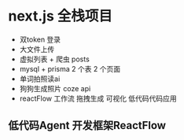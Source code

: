 # next.js 全栈项目
- 双token 登录
- 大文件上传
- 虚拟列表 + 爬虫 posts
- mysql + prisma
  2 个表   2 个页面
- 单词拍照读ai
- 狗狗生成照片 coze api
- reactFlow
  工作流  拖拽生成 可视化 低代码代码应用

## 低代码Agent 开发框架ReactFlow